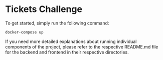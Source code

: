 # Tickets Challenge

To get started, simply run the following command:


    docker-compose up

If you need more detailed explanations about running individual components of the project, please refer to the respective README.md file for the backend and frontend in their respective directories.
